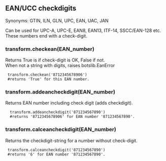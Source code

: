 ## EAN/UCC checkdigits

Synonyms: GTIN, ILN, GLN, UPC, EAN, UAC, JAN

Can be used for UPC-A, UPC-E, EAN8, EAN13, ITF-14, SSCC/EAN-128 etc.  
These numbers end with a check-digit.


### transform.checkean(EAN\_number)

Returns True is if check-digit is OK, False if not.  
When not a string with digits, raises botslib.EanError

     transform.checkean('8712345678906') 
     #returns 'True' for this EAN number.


### transform.addeancheckdigit(EAN\_number)

Returns EAN number including check digit (adds checkdigit).

      transform.addeancheckdigit('871234567890') 
      #returns '8712345678906' for EAN number '871234567890'.


### transform.calceancheckdigit(EAN\_number)

Returns the checkdigit-string for a number without check-digit.

     transform.calceancheckdigit('871234567890') 
     #returns '6' for EAN number '871234567890'.
